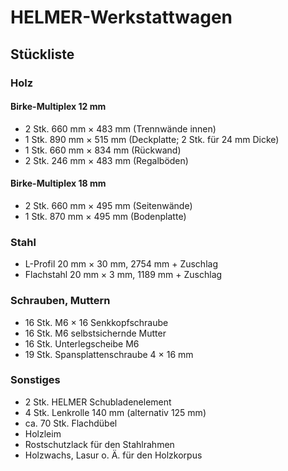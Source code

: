 # HELMER-Werkstattwagen
## Stückliste

### Holz
#### Birke-Multiplex 12 mm
* 2 Stk. 660 mm × 483 mm (Trennwände innen)
* 1 Stk. 890 mm × 515 mm (Deckplatte; 2 Stk. für 24 mm Dicke)
* 1 Stk. 660 mm × 834 mm (Rückwand)
* 2 Stk. 246 mm × 483 mm (Regalböden)

#### Birke-Multiplex 18 mm
* 2 Stk. 660 mm × 495 mm (Seitenwände)
* 1 Stk. 870 mm × 495 mm (Bodenplatte)

### Stahl
* L-Profil 20 mm × 30 mm, 2754 mm + Zuschlag
* Flachstahl 20 mm × 3 mm, 1189 mm + Zuschlag

### Schrauben, Muttern
* 16 Stk. M6 × 16 Senkkopfschraube
* 16 Stk. M6 selbstsichernde Mutter
* 16 Stk. Unterlegscheibe M6
* 19 Stk. Spansplattenschraube 4 × 16 mm

### Sonstiges
* 2 Stk. HELMER Schubladenelement
* 4 Stk. Lenkrolle 140 mm (alternativ 125 mm)
* ca. 70 Stk. Flachdübel
* Holzleim
* Rostschutzlack für den Stahlrahmen
* Holzwachs, Lasur o. Ä. für den Holzkorpus

